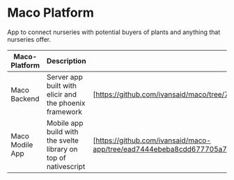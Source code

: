 # Maco Platform
App to connect nurseries with potential buyers of plants and anything that nurseries offer.


| Maco-Platform | Description |  Links |
| ------ | ------ | ------ |
| Maco Backend | Server app built with elicir and the phoenix framework| [https://github.com/ivansaid/maco/tree/742000ac38575557c3106378abb34ef3263c1ddd] |
| Maco Modile App | Mobile app build with the svelte library on top of nativescript | [https://github.com/ivansaid/maco-app/tree/ead7444ebeba8cdd677705a7b91c4c7a4256ec2c]|
